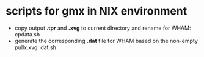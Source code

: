 # scripts for gmx in NIX environment
- copy output **.tpr** and **.xvg** to current directory and rename for WHAM: cpdata.sh
- generate the corresponding **.dat** file for WHAM based on the non-empty pullx.xvg: dat.sh
